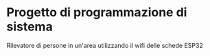 # Progetto di programmazione di sistema

Rilevatore di persone in un'area utilizzando il wifi delle schede ESP32

